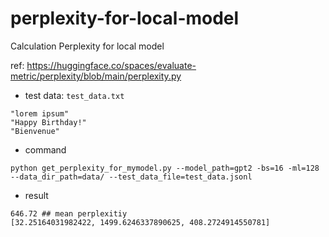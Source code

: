# perplexity-for-local-model
Calculation Perplexity  for local model

ref: https://huggingface.co/spaces/evaluate-metric/perplexity/blob/main/perplexity.py

- test data: `test_data.txt`

```
"lorem ipsum"
"Happy Birthday!"
"Bienvenue"
```

- command

```
python get_perplexity_for_mymodel.py --model_path=gpt2 -bs=16 -ml=128 --data_dir_path=data/ --test_data_file=test_data.jsonl
```

- result

```
646.72 ## mean perplexitiy
[32.25164031982422, 1499.6246337890625, 408.2724914550781]
```
